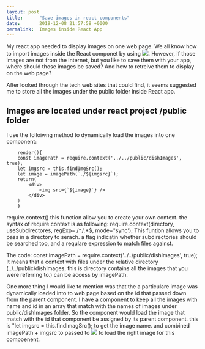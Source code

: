 ```yaml
---
layout: post
title:      "Save images in react components"
date:       2019-12-08 21:57:58 +0000
permalink:  Images inside React App
---
```



My react app needed to display images on one web page. We all know how to import images inside the React componet by using <img src={image_name} />. However, if those images are not from the internet, but you like to save them with your app, where should those images be saved? And how to retreive them to display on the web page?

After looked through the tech web sites that could find, it seems suggested me to store all the images under the public folder inside React app.


## Images are located under react project /public folder
I use the folloiwng method to dynamically load the images into one component:

		render(){
		const imagePath = require.context('../../public/dishImages', true);
		let imgsrc = this.findImgSrc();
		let image = imagePath(`./${imgsrc}`);
		return(
		    <div>
		    	<img src={`${image}`} />
		    </div>
		)
		}
require.context() this function allow you to create your own context.
the syntax of require.context is as following:
require.context(directory, useSubdirectores, regExp= /^\.\/.*$, mode="sync');
This funtion allows you to pass in a directory to serach. a flag indicatin whether subdirectories should be searched too, and a requlare expression to match files against.

The code: const imagePath = require.context('../../public/dishImages', true);
It means that a context with files under the relative directory (../../public/dishImages, this is directory contains all the images that you were referring to.) can be access by imagePath.

One more thing I would like to mention was that the a particulare image was dynamically loaded into to web page based on the id that passed down from the parent component. I have a component to keep all the images with name and id in an array that match with the names of images under public/dishImages folder. So the component would load the image that match with the id that component be assigned by its parent component. this is "let imgsrc = this.findImagSrc(); to get the image name. and combined imagePath + imgsrc to passed to <img src={$image}/> to load the right image for this compoenent. 
